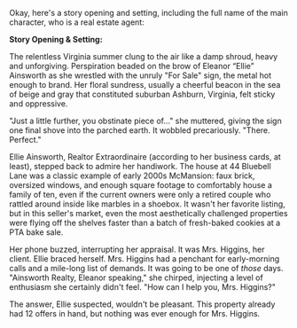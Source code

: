Okay, here's a story opening and setting, including the full name of the main character, who is a real estate agent:

**Story Opening & Setting:**

The relentless Virginia summer clung to the air like a damp shroud, heavy and unforgiving. Perspiration beaded on the brow of Eleanor “Ellie” Ainsworth as she wrestled with the unruly "For Sale" sign, the metal hot enough to brand. Her floral sundress, usually a cheerful beacon in the sea of beige and gray that constituted suburban Ashburn, Virginia, felt sticky and oppressive.

"Just a little further, you obstinate piece of..." she muttered, giving the sign one final shove into the parched earth. It wobbled precariously. "There. Perfect."

Ellie Ainsworth, Realtor Extraordinaire (according to her business cards, at least), stepped back to admire her handiwork. The house at 44 Bluebell Lane was a classic example of early 2000s McMansion: faux brick, oversized windows, and enough square footage to comfortably house a family of ten, even if the current owners were only a retired couple who rattled around inside like marbles in a shoebox. It wasn't her favorite listing, but in this seller's market, even the most aesthetically challenged properties were flying off the shelves faster than a batch of fresh-baked cookies at a PTA bake sale.

Her phone buzzed, interrupting her appraisal. It was Mrs. Higgins, her client. Ellie braced herself. Mrs. Higgins had a penchant for early-morning calls and a mile-long list of demands. It was going to be one of *those* days. "Ainsworth Realty, Eleanor speaking," she chirped, injecting a level of enthusiasm she certainly didn't feel. "How can I help you, Mrs. Higgins?"

The answer, Ellie suspected, wouldn't be pleasant. This property already had 12 offers in hand, but nothing was ever enough for Mrs. Higgins.
